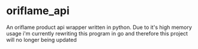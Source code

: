# oriflame_api
An oriflame product api wrapper written in python.
Due to it's high memory usage i'm currently rewriting
this program in go and therefore this project will no
longer being updated

